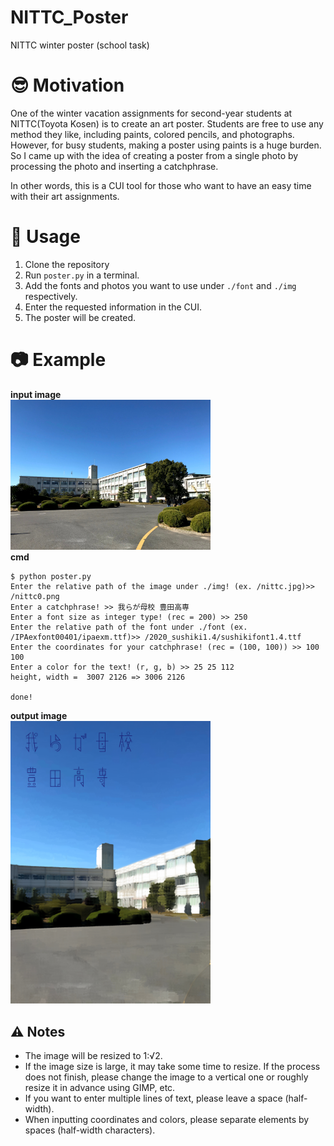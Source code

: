 # NITTC_Poster
NITTC winter poster (school task)
# :sunglasses: Motivation
One of the winter vacation assignments for second-year students at NITTC(Toyota Kosen) is to create an art poster. Students are free to use any method they like, including paints, colored pencils, and photographs.  
However, for busy students, making a poster using paints is a huge burden.  
So I came up with the idea of creating a poster from a single photo by processing the photo and inserting a catchphrase.  

In other words, this is a CUI tool for those who want to have an easy time with their art assignments.

# :art: Usage
1) Clone the repository
2) Run ```poster.py``` in a terminal.
3) Add the fonts and photos you want to use under ```./font``` and ```./img``` respectively.
4) Enter the requested information in the CUI.
5) The poster will be created.

# :camera: Example
**input image**  
<img src="/img/nittc.png" width="320px">  
**cmd**  
```
$ python poster.py
Enter the relative path of the image under ./img! (ex. /nittc.jpg)>> /nittc0.png
Enter a catchphrase! >> 我らが母校 豊田高専
Enter a font size as integer type! (rec = 200) >> 250 
Enter the relative path of the font under ./font (ex. /IPAexfont00401/ipaexm.ttf)>> /2020_sushiki1.4/sushikifont1.4.ttf
Enter the coordinates for your catchphrase! (rec = (100, 100)) >> 100 100
Enter a color for the text! (r, g, b) >> 25 25 112
height, width =  3007 2126 => 3006 2126
 
done!

```
**output image**  
<img src="/img/poster.png" width="320px">  


## :warning: Notes
- The image will be resized to 1:√2.  
- If the image size is large, it may take some time to resize. If the process does not finish, please change the image to a vertical one or roughly resize it in advance using GIMP, etc.  
- If you want to enter multiple lines of text, please leave a space (half-width).
- When inputting coordinates and colors, please separate elements by spaces (half-width characters).
